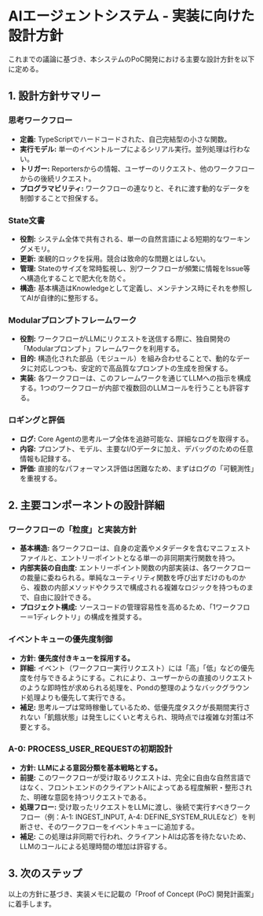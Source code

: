 # **AIエージェントシステム \- 実装に向けた設計方針**

これまでの議論に基づき、本システムのPoC開発における主要な設計方針を以下に定める。

## **1\. 設計方針サマリー**

### **思考ワークフロー**

* **定義:** TypeScriptでハードコードされた、自己完結型の小さな関数。  
* **実行モデル:** 単一のイベントループによるシリアル実行。並列処理は行わない。  
* **トリガー:** Reportersからの情報、ユーザーのリクエスト、他のワークフローからの後続リクエスト。  
* **プログラマビリティ:** ワークフローの連なりと、それに渡す動的なデータを制御することで担保する。

### **State文書**

* **役割:** システム全体で共有される、単一の自然言語による短期的なワーキングメモリ。  
* **更新:** 楽観的ロックを採用。競合は致命的な問題とはしない。  
* **管理:** Stateのサイズを常時監視し、別ワークフローが頻繁に情報をIssue等へ構造化することで肥大化を防ぐ。  
* **構造:** 基本構造はKnowledgeとして定義し、メンテナンス時にそれを参照してAIが自律的に整形する。

### **Modularプロンプトフレームワーク**

* **役割:** ワークフローがLLMにリクエストを送信する際に、独自開発の「Modularプロンプト」フレームワークを利用する。  
* **目的:** 構造化された部品（モジュール）を組み合わせることで、動的なデータに対応しつつも、安定的で高品質なプロンプトの生成を担保する。  
* **実装:** 各ワークフローは、このフレームワークを通じてLLMへの指示を構成する。1つのワークフローが内部で複数回のLLMコールを行うことも許容する。

### **ロギングと評価**

* **ログ:** Core Agentの思考ループ全体を追跡可能な、詳細なログを取得する。  
* **内容:** プロンプト、モデル、主要なI/Oデータに加え、デバッグのための任意情報も記録する。  
* **評価:** 直接的なパフォーマンス評価は困難なため、まずはログの「可観測性」を重視する。

## **2\. 主要コンポーネントの設計詳細**

### **ワークフローの「粒度」と実装方針**

* **基本構造:** 各ワークフローは、自身の定義やメタデータを含むマニフェストファイルと、エントリーポイントとなる単一の非同期実行関数を持つ。  
* **内部実装の自由度:** エントリーポイント関数の内部実装は、各ワークフローの裁量に委ねられる。単純なユーティリティ関数を呼び出すだけのものから、複数の内部メソッドやクラスで構成される複雑なロジックを持つものまで、自由に設計できる。  
* **プロジェクト構成:** ソースコードの管理容易性を高めるため、「1ワークフロー＝1ディレクトリ」の構成を推奨する。

### **イベントキューの優先度制御**

* **方針:** **優先度付きキューを採用する。**  
* **詳細:** イベント（ワークフロー実行リクエスト）には「高」「低」などの優先度を付与できるようにする。これにより、ユーザーからの直接のリクエストのような即時性が求められる処理を、Pondの整理のようなバックグラウンド処理よりも優先して実行できる。  
* **補足:** 思考ループは常時稼働しているため、低優先度タスクが長期間実行されない「飢餓状態」は発生しにくいと考えられ、現時点では複雑な対策は不要とする。

### **A-0: PROCESS\_USER\_REQUESTの初期設計**

* **方針:** **LLMによる意図分類を基本戦略とする。**  
* **前提:** このワークフローが受け取るリクエストは、完全に自由な自然言語ではなく、フロントエンドのクライアントAIによってある程度解釈・整形された、明確な意図を持つリクエストである。  
* **処理フロー:** 受け取ったリクエストをLLMに渡し、後続で実行すべきワークフロー（例：A-1: INGEST\_INPUT, A-4: DEFINE\_SYSTEM\_RULEなど）を判断させ、そのワークフローをイベントキューに追加する。  
* **補足:** この処理は非同期で行われ、クライアントAIは応答を待たないため、LLMのコールによる処理時間の増加は許容する。

## **3\. 次のステップ**

以上の方針に基づき、実装メモに記載の「Proof of Concept (PoC) 開発計画案」に着手します。